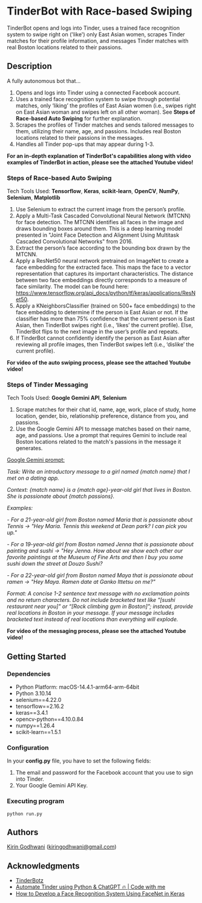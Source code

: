 # TinderBot with Race-based Swiping

TinderBot opens and logs into Tinder, uses a trained face recognition system to swipe right on ('like') only East Asian women, scrapes Tinder matches for their profile information, and messages Tinder matches with real Boston locations related to their passions. 

## Description
A fully autonomous bot that…
1. Opens and logs into Tinder using a connected Facebook account.
2. Uses a trained face recognition system to swipe through potential matches, only ‘liking’ the profiles of East Asian women (i.e., swipes right on East Asian woman and swipes left on all other woman). See **Steps of Race-based Auto Swiping** for further explanation. 
3. Scrapes the profiles of Tinder matches and sends tailored messages to them, utilizing their name, age, and passions. Includes real Boston locations related to their passions in the messages.
4. Handles all Tinder pop-ups that may appear during 1-3.

**For an in-depth explanation of TinderBot's capabilities along with video examples of TinderBot in action, please see the attached Youtube video!**

### Steps of Race-based Auto Swiping

Tech Tools Used: **Tensorflow**, **Keras**, **scikit-learn**, **OpenCV**, **NumPy**, **Selenium**, **Matplotlib**
1. Use Selenium to extract the current image from the person’s profile.
2. Apply a Multi-Task Cascaded Convolutional Neural Network (MTCNN) for face detection. The MTCNN identifies all faces in the image and draws bounding boxes around them. This is a deep learning model presented in "Joint Face Detection and Alignment Using Multitask Cascaded Convolutional Networks" from 2016.
3. Extract the person’s face according to the bounding box drawn by the MTCNN. 
4. Apply a ResNet50 neural network pretrained on ImageNet to create a face embedding for the extracted face. This maps the face to a vector representation that captures its important characteristics. The distance between two face embeddings directly corresponds to a measure of face similarity. The model can be found here: https://www.tensorflow.org/api_docs/python/tf/keras/applications/ResNet50. 
5. Apply a KNeighborsClassifier (trained on 500+ face embeddings) to the face embedding to determine if the person is East Asian or not. If the classifier has more than 75% confidence that the current person is East Asian, then TinderBot swipes right (i.e., ‘likes’ the current profile). Else, TinderBot flips to the next image in the user’s profile and repeats.
6. If TinderBot cannot confidently identify the person as East Asian after reviewing all profile images, then TinderBot swipes left (i.e., ‘dislike’ the current profile).

**For video of the auto swiping process, please see the attached Youtube video!**

### Steps of Tinder Messaging

Tech Tools Used:  **Google Gemini API**, **Selenium**
1. Scrape matches for their chat id, name, age, work, place of study, home location, gender, bio, relationship preference, distance from you, and passions.
2. Use the Google Gemini API to message matches based on their name, age, and passions. Use a prompt that requires Gemini to include real Boston locations related to the match's passions in the message it generates.

<ins>Google Gemini prompt:</ins>

*Task: Write an introductory message to a girl named {match name} that I met on a dating app.*

*Context: {match name} is a {match age}-year-old girl that lives in Boston. She is passionate about {match passions}.*

*Examples:*

*- For a 21-year-old girl from Boston named Maria that is passionate about Tennis -> "Hey Maria. Tennis this weekend at Dean park? I can pick you up."*

*- For a 19-year-old girl from Boston named Jenna that is passionate about painting and sushi -> "Hey Jenna. How about we show each other our favorite paintings at the Museum of Fine Arts and then I buy you some sushi down the street at Douzo Sushi?*

*- For a 22-year-old girl from Boston named Maya that is passionate about ramen -> "Hey Maya. Ramen date at Ganko Ittetsu on me?"*

*Format: A concise 1-2 sentence text message with no exclamation points and no return characters. Do not include bracketed text like "[sushi restaurant near you]" or “[Rock climbing gym in Boston]”; instead, provide real locations in Boston in your message. If your message includes bracketed text instead of real locations than everything will explode.*

**For video of the messaging process, please see the attached Youtube video!**

## Getting Started 

### Dependencies
* Python Platform: macOS-14.4.1-arm64-arm-64bit
* Python 3.10.14
* selenium==4.22.0
* tensorflow==2.16.2
* keras==3.4.1
* opencv-python==4.10.0.84
* numpy==1.26.4
* scikit-learn==1.5.1

### Configuration
In your **config.py** file, you have to set the following fields:
1. The email and password for the Facebook account that you use to sign into Tinder.
2. Your Google Gemini API Key.

### Executing program
```
python run.py
```

## Authors
[Kirin Godhwani](https://www.linkedin.com/in/kiringodhwani/) (kiringodhwani@gmail.com)

## Acknowledgments
* [TinderBotz](https://github.com/frederikme/TinderBotz)
* [Automate Tinder using Python & ChatGPT 🔥 | Code with me](https://www.youtube.com/watch?v=VM55efbOkCM)
* [How to Develop a Face Recognition System Using FaceNet in Keras](https://machinelearningmastery.com/how-to-develop-a-face-recognition-system-using-facenet-in-keras-and-an-svm-classifier/)
